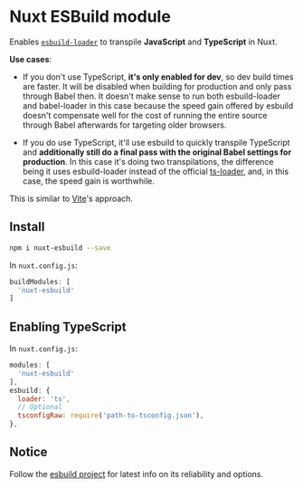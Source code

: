 # Nuxt ESBuild module

Enables [`esbuild-loader`](https://github.com/egoist/esbuild-loader) 
to transpile **JavaScript** and **TypeScript** in Nuxt.

**Use cases**:

- If you don't use TypeScript, **it's only enabled for dev**, so dev build times are faster. It will be disabled when building for production and only pass through Babel then. It doesn't make sense to run both esbuild-loader and babel-loader in this case because the speed gain offered by esbuild doesn't compensate well for the cost of running the entire source through Babel afterwards for targeting older browsers.

- If you do use TypeScript, it'll use esbuild to quickly transpile TypeScript and **additionally still do a final pass with the original Babel settings for production**. In this case it's doing two transpilations, the difference being it uses esbuild-loader instead of the official [ts-loader](https://github.com/TypeStrong/ts-loader), and, in this case, the speed gain is worthwhile.

This is similar to [Vite](https://github.com/vitejs/vite)'s approach.

## Install

```sh
npm i nuxt-esbuild --save
```

In `nuxt.config.js`:

```js
buildModules: [
  'nuxt-esbuild'
]
```

## Enabling TypeScript

In `nuxt.config.js`:

```js
modules: [
  'nuxt-esbuild'
],
esbuild: {
  loader: 'ts',
  // Optional
  tsconfigRaw: require('path-to-tsconfig.json'),
},
```

## Notice

Follow the [esbuild project](https://github.com/evanw/esbuild) for latest info on its reliability and options.
